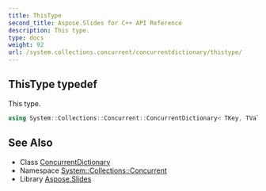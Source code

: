 ```yaml
---
title: ThisType
second_title: Aspose.Slides for C++ API Reference
description: This type.
type: docs
weight: 92
url: /system.collections.concurrent/concurrentdictionary/thistype/
---
```

## ThisType typedef


This type.

```cpp
using System::Collections::Concurrent::ConcurrentDictionary< TKey, TValue >::ThisType =  ConcurrentDictionary<TKey, TValue>
```

## See Also

* Class [ConcurrentDictionary](../)
* Namespace [System::Collections::Concurrent](../../)
* Library [Aspose.Slides](../../../)